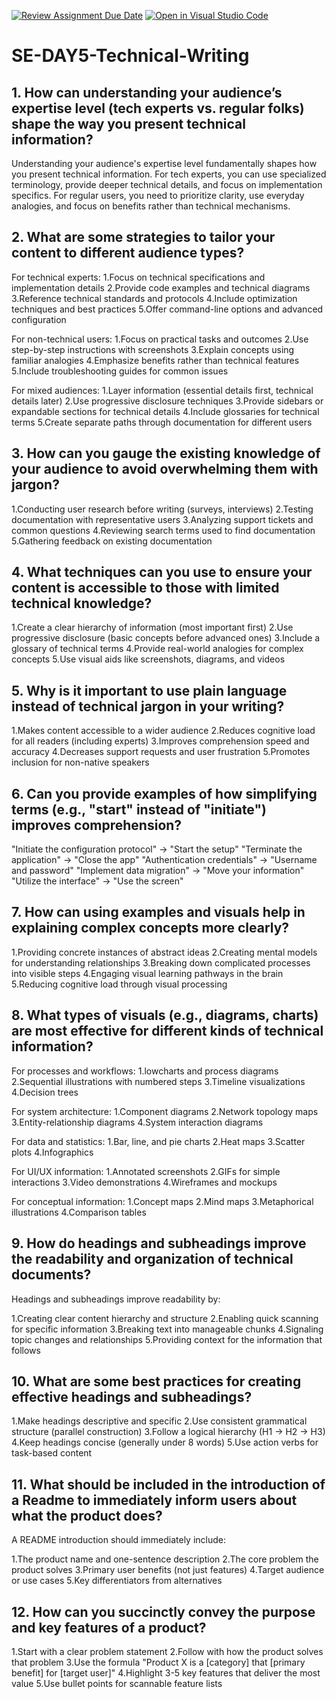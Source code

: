 [![Review Assignment Due Date](https://classroom.github.com/assets/deadline-readme-button-22041afd0340ce965d47ae6ef1cefeee28c7c493a6346c4f15d667ab976d596c.svg)](https://classroom.github.com/a/zsAR-pyY)
[![Open in Visual Studio Code](https://classroom.github.com/assets/open-in-vscode-2e0aaae1b6195c2367325f4f02e2d04e9abb55f0b24a779b69b11b9e10269abc.svg)](https://classroom.github.com/online_ide?assignment_repo_id=18612864&assignment_repo_type=AssignmentRepo)
# SE-DAY5-Technical-Writing
## 1. How can understanding your audience’s expertise level (tech experts vs. regular folks) shape the way you present technical information?
Understanding your audience's expertise level fundamentally shapes how you present technical information. For tech experts, you can use specialized terminology, provide deeper technical details, and focus on implementation specifics. For regular users, you need to prioritize clarity, use everyday analogies, and focus on benefits rather than technical mechanisms.
## 2. What are some strategies to tailor your content to different audience types?
For technical experts:
1.Focus on technical specifications and implementation details
2.Provide code examples and technical diagrams
3.Reference technical standards and protocols
4.Include optimization techniques and best practices
5.Offer command-line options and advanced configuration

For non-technical users:
1.Focus on practical tasks and outcomes
2.Use step-by-step instructions with screenshots
3.Explain concepts using familiar analogies
4.Emphasize benefits rather than technical features
5.Include troubleshooting guides for common issues

For mixed audiences:
1.Layer information (essential details first, technical details later)
2.Use progressive disclosure techniques
3.Provide sidebars or expandable sections for technical details
4.Include glossaries for technical terms
5.Create separate paths through documentation for different users
## 3. How can you gauge the existing knowledge of your audience to avoid overwhelming them with jargon?
1.Conducting user research before writing (surveys, interviews)
2.Testing documentation with representative users
3.Analyzing support tickets and common questions
4.Reviewing search terms used to find documentation
5.Gathering feedback on existing documentation
## 4. What techniques can you use to ensure your content is accessible to those with limited technical knowledge?
1.Create a clear hierarchy of information (most important first)
2.Use progressive disclosure (basic concepts before advanced ones)
3.Include a glossary of technical terms
4.Provide real-world analogies for complex concepts
5.Use visual aids like screenshots, diagrams, and videos

## 5. Why is it important to use plain language instead of technical jargon in your writing?
1.Makes content accessible to a wider audience
2.Reduces cognitive load for all readers (including experts)
3.Improves comprehension speed and accuracy
4.Decreases support requests and user frustration
5.Promotes inclusion for non-native speakers
## 6. Can you provide examples of how simplifying terms (e.g., "start" instead of "initiate") improves comprehension?
"Initiate the configuration protocol" → "Start the setup"
"Terminate the application" → "Close the app"
"Authentication credentials" → "Username and password"
"Implement data migration" → "Move your information"
"Utilize the interface" → "Use the screen"
## 7. How can using examples and visuals help in explaining complex concepts more clearly?
1.Providing concrete instances of abstract ideas
2.Creating mental models for understanding relationships
3.Breaking down complicated processes into visible steps
4.Engaging visual learning pathways in the brain
5.Reducing cognitive load through visual processing
## 8. What types of visuals (e.g., diagrams, charts) are most effective for different kinds of technical information?
For processes and workflows:
1.lowcharts and process diagrams
2.Sequential illustrations with numbered steps
3.Timeline visualizations
4.Decision trees

For system architecture:
1.Component diagrams
2.Network topology maps
3.Entity-relationship diagrams
4.System interaction diagrams

For data and statistics:
1.Bar, line, and pie charts
2.Heat maps
3.Scatter plots
4.Infographics

For UI/UX information:
1.Annotated screenshots
2.GIFs for simple interactions
3.Video demonstrations
4.Wireframes and mockups

For conceptual information:
1.Concept maps
2.Mind maps
3.Metaphorical illustrations
4.Comparison tables
## 9. How do headings and subheadings improve the readability and organization of technical documents?
Headings and subheadings improve readability by:

1.Creating clear content hierarchy and structure
2.Enabling quick scanning for specific information
3.Breaking text into manageable chunks
4.Signaling topic changes and relationships
5.Providing context for the information that follows
## 10. What are some best practices for creating effective headings and subheadings?
1.Make headings descriptive and specific
2.Use consistent grammatical structure (parallel construction)
3.Follow a logical hierarchy (H1 → H2 → H3)
4.Keep headings concise (generally under 8 words)
5.Use action verbs for task-based content
## 11. What should be included in the introduction of a Readme to immediately inform users about what the product does?
A README introduction should immediately include:

1.The product name and one-sentence description
2.The core problem the product solves
3.Primary user benefits (not just features)
4.Target audience or use cases
5.Key differentiators from alternatives
## 12. How can you succinctly convey the purpose and key features of a product?
1.Start with a clear problem statement
2.Follow with how the product solves that problem
3.Use the formula "Product X is a [category] that [primary benefit] for [target user]"
4.Highlight 3-5 key features that deliver the most value
5.Use bullet points for scannable feature lists

